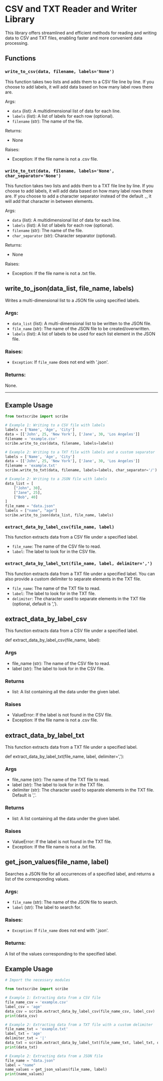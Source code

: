 # CSV and TXT Reader and Writer Library

This library offers streamlined and efficient methods for reading and writing data to CSV and TXT files, enabling faster and more convenient data processing.

## Functions

### `write_to_csv(data, filename, labels='None')`

This function takes two lists and adds them to a CSV file line by line. If you choose to add labels, it will add data based on how many label rows there are.

Args:
- `data` (list): A multidimensional list of data for each line.
- `labels` (list): A list of labels for each row (optional).
- `filename` (str): The name of the file.

Returns:
- None

Raises:
- Exception: If the file name is not a .csv file.

### `write_to_txt(data, filename, labels='None', char_separator='None')`

This function takes two lists and adds them to a TXT file line by line. If you choose to add labels, it will add data based on how many label rows there are. If you choose to add a character separator instead of the default `,`, it will add that character in between elements.

Args:
- `data` (list): A multidimensional list of data for each line.
- `labels` (list): A list of labels for each row (optional).
- `filename` (str): The name of the file.
- `char_separator` (str): Character separator (optional).

Returns:
- None

Raises:
- Exception: If the file name is not a .txt file.

## write_to_json(data_list, file_name, labels)

Writes a multi-dimensional list to a JSON file using specified labels.

### Args:
- `data_list` (list): A multi-dimensional list to be written to the JSON file.
- `file_name` (str): The name of the JSON file to be created/overwritten.
- `labels` (list): A list of labels to be used for each list element in the JSON file.

### Raises:
- `Exception`: If `file_name` does not end with '.json'.

### Returns:
None.

---

## Example Usage

```python
from textscribe import scribe

# Example 1: Writing to a CSV file with labels
labels = ['Name', 'Age', 'City']
data = [['John', 25, 'New York'], ['Jane', 30, 'Los Angeles']]
filename = 'example.csv'
scribe.write_to_csv(data, filename, labels=labels)

# Example 2: Writing to a TXT file with labels and a custom separator
labels = ['Name', 'Age', 'City']
data = [['John', 25, 'New York'], ['Jane', 30, 'Los Angeles']]
filename = 'example.txt'
scribe.write_to_txt(data, filename, labels=labels, char_separator='/')

# Example 2: Writing to a JSON file with labels
data_list = [
    ["John", 30],
    ["Jane", 25],
    ["Bob", 40]
]
file_name = "data.json"
labels = ["name", "age"]
scribe.write_to_json(data_list, file_name, labels)
```
### `extract_data_by_label_csv(file_name, label)`

This function extracts data from a CSV file under a specified label.

- `file_name`: The name of the CSV file to read.
- `label`: The label to look for in the CSV file.

### `extract_data_by_label_txt(file_name, label, delimiter=',')`

This function extracts data from a TXT file under a specified label. You can also provide a custom delimiter to separate elements in the TXT file.

- `file_name`: The name of the TXT file to read.
- `label`: The label to look for in the TXT file.
- `delimiter`: The character used to separate elements in the TXT file (optional, default is ',').

## extract_data_by_label_csv

This function extracts data from a CSV file under a specified label.

def extract_data_by_label_csv(file_name, label):


### Args

- file_name (str): The name of the CSV file to read.
- label (str): The label to look for in the CSV file.

### Returns

- list: A list containing all the data under the given label.

### Raises

- ValueError: If the label is not found in the CSV file.
- Exception: If the file name is not a .csv file.

## extract_data_by_label_txt

This function extracts data from a TXT file under a specified label.

def extract_data_by_label_txt(file_name, label, delimiter=','):


### Args

- file_name (str): The name of the TXT file to read.
- label (str): The label to look for in the TXT file.
- delimiter (str): The character used to separate elements in the TXT file. Default is ','.

### Returns

- list: A list containing all the data under the given label.

### Raises

- ValueError: If the label is not found in the TXT file.
- Exception: If the file name is not a .txt file.

## get_json_values(file_name, label)

Searches a JSON file for all occurrences of a specified label, and returns a list of the corresponding values.

### Args:
- `file_name` (str): The name of the JSON file to search.
- `label` (str): The label to search for.

### Raises:
- `Exception`: If `file_name` does not end with '.json'.

### Returns:
A list of the values corresponding to the specified label.


## Example Usage

```python
# Import the necessary modules

from textscribe import scribe

# Example 1: Extracting data from a CSV file
file_name_csv = 'example.csv'
label_csv = 'age'
data_csv = scribe.extract_data_by_label_csv(file_name_csv, label_csv)
print(data_csv)

# Example 2: Extracting data from a TXT file with a custom delimiter
file_name_txt = 'example.txt'
label_txt = 'age'
delimiter_txt = '|'
data_txt = scribe.extract_data_by_label_txt(file_name_txt, label_txt, delimiter_txt)
print(data_txt)

# Example 2: Extracting data from a JSON file
file_name = "data.json"
label = "name"
name_values = get_json_values(file_name, label)
print(name_values)

```






